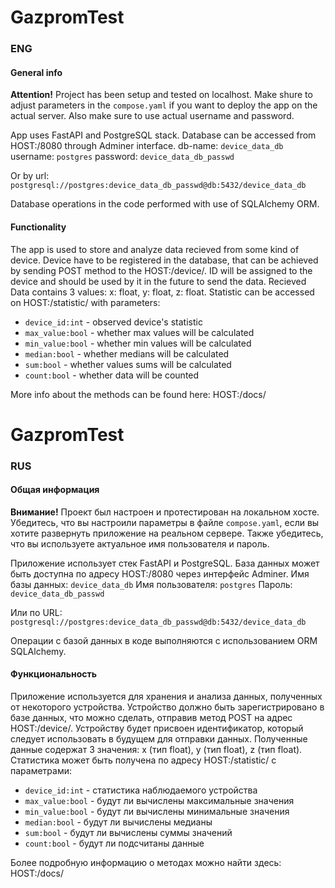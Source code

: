 # GazpromTest
### ENG
#### General info
**Attention!**
Project has been setup and tested on localhost. Make shure to adjust parameters in the `compose.yaml` if you want to deploy the app on the actual server. Also make sure to use actual username and password.

App uses FastAPI and PostgreSQL stack.
Database can be accessed from HOST:/8080 through Adminer interface.
db-name: `device_data_db`
username: `postgres`
password: `device_data_db_passwd`

Or by url:
`postgresql://postgres:device_data_db_passwd@db:5432/device_data_db`

Database operations in the code performed with use of SQLAlchemy ORM.
#### Functionality
The app is used to store and analyze data recieved from some kind of device. Device have to be registered in the database, that can be achieved by sending POST method to the HOST:/device/. ID will be assigned to the device and should be used by it in the future to send the data.
Recieved Data contains 3 values: x: float, y: float, z: float.
Statistic can be accessed on HOST:/statistic/ with parameters:
- `device_id:int` - observed device's statistic
- `max_value:bool` - whether max values will be calculated
- `min_value:bool` - whether min values will be calculated
- `median:bool` - whether medians will be calculated
- `sum:bool` - whether values sums will be calculated
- `count:bool` - whether data will be counted

More info about the methods can be found here: HOST:/docs/


# GazpromTest
### RUS
#### Общая информация
**Внимание!**
Проект был настроен и протестирован на локальном хосте. Убедитесь, что вы настроили параметры в файле `compose.yaml`, если вы хотите развернуть приложение на реальном сервере. Также убедитесь, что вы используете актуальное имя пользователя и пароль.

Приложение использует стек FastAPI и PostgreSQL.
База данных может быть доступна по адресу HOST:/8080 через интерфейс Adminer.
Имя базы данных: `device_data_db`
Имя пользователя: `postgres`
Пароль: `device_data_db_passwd`

Или по URL:
`postgresql://postgres:device_data_db_passwd@db:5432/device_data_db`

Операции с базой данных в коде выполняются с использованием ORM SQLAlchemy.
#### Функциональность
Приложение используется для хранения и анализа данных, полученных от некоторого устройства. Устройство должно быть зарегистрировано в базе данных, что можно сделать, отправив метод POST на адрес HOST:/device/. Устройству будет присвоен идентификатор, который следует использовать в будущем для отправки данных.
Полученные данные содержат 3 значения: x (тип float), y (тип float), z (тип float).
Статистика может быть получена по адресу HOST:/statistic/ с параметрами:
- `device_id:int` - статистика наблюдаемого устройства
- `max_value:bool` - будут ли вычислены максимальные значения
- `min_value:bool` - будут ли вычислены минимальные значения
- `median:bool` - будут ли вычислены медианы
- `sum:bool` - будут ли вычислены суммы значений
- `count:bool` - будут ли подсчитаны данные

Более подробную информацию о методах можно найти здесь: HOST:/docs/